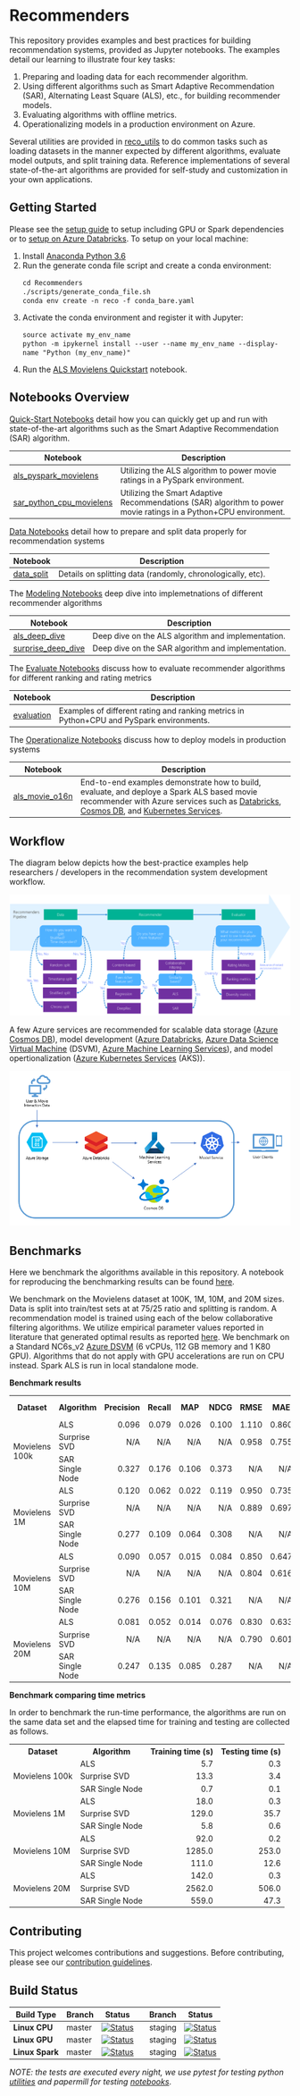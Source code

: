 # Recommenders 

This repository provides examples and best practices for building recommendation systems, provided as Jupyter notebooks. The examples detail our learning to illustrate four key tasks: 
1. Preparing and loading data for each recommender algorithm. 
2. Using different algorithms such as Smart Adaptive Recommendation (SAR), Alternating Least Square (ALS), etc., for building recommender models. 
3. Evaluating algorithms with offline metrics. 
4. Operationalizing models in a production environment on Azure.

Several utilities are provided in [reco_utils](reco_utils) to do common tasks such as loading datasets in the manner expected by different algorithms, evaluate model outputs, and split training data. Reference implementations of several state-of-the-art algorithms are provided for self-study and customization in your own applications.

## Getting Started
Please see the [setup guide](SETUP.md) to setup including GPU or Spark dependencies or to [setup on Azure Databricks](/SETUP.md#setup-guide-for-azure-databricks). To setup on your local machine:
1. Install [Anaconda Python 3.6](https://conda.io/miniconda.html)
2. Run the generate conda file script and create a conda environment:   
    ```
    cd Recommenders
    ./scripts/generate_conda_file.sh
    conda env create -n reco -f conda_bare.yaml  
    ```
3. Activate the conda environment and register it with Jupyter:
    ```
    source activate my_env_name
    python -m ipykernel install --user --name my_env_name --display-name "Python (my_env_name)"
    ```
4. Run the [ALS Movielens Quickstart](notebooks/00_quick_start/als_pyspark_movielens.ipynb) notebook.

## Notebooks Overview

[Quick-Start Notebooks](notebooks/00_quick_start/) detail how you can quickly get up and run with state-of-the-art algorithms such as the Smart Adaptive Recommendation (SAR) algorithm. 

| Notebook | Description | 
| --- | --- | 
| [als_pyspark_movielens](notebooks/00_quick_start/als_pyspark_movielens.ipynb) | Utilizing the ALS algorithm to power movie ratings in a PySpark environment.
| [sar_python_cpu_movielens](notebooks/00_quick_start/sar_single_node_movielens.ipynb) | Utilizing the Smart Adaptive Recommendations (SAR) algorithm to power movie ratings in a Python+CPU environment.

[Data Notebooks](notebooks/01_data) detail how to prepare and split data properly for recommendation systems

| Notebook | Description | 
| --- | --- | 
| [data_split](notebooks/01_data/data_split.ipynb) | Details on splitting data (randomly, chronologically, etc).

The [Modeling Notebooks](notebooks/02_modeling) deep dive into implemetnations of different recommender algorithms

| Notebook | Description | 
| --- | --- | 
| [als_deep_dive](notebooks/02_modeling/als_deep_dive.ipynb) | Deep dive on the ALS algorithm and implementation.
| [surprise_deep_dive](notebooks/02_modeling/surprise_svd_deep_dive.ipynb) | Deep dive on the SAR algorithm and implementation.

The [Evaluate Notebooks](notebooks/03_evaluate) discuss how to evaluate recommender algorithms for different ranking and rating metrics

| Notebook | Description | 
| --- | --- | 
| [evaluation](notebooks/03_evaluate/evaluation.ipynb) | Examples of different rating and ranking metrics in Python+CPU and PySpark environments.

The [Operationalize Notebooks](notebooks/04_operationalize) discuss how to deploy models in production systems

| Notebook | Description | 
| --- | --- | 
| [als_movie_o16n](notebooks/04_operationalize/als_movie_o16n.ipynb) | End-to-end examples demonstrate how to build, evaluate, and deploye a Spark ALS based movie recommender with Azure services such as [Databricks](https://azure.microsoft.com/en-us/services/databricks/), [Cosmos DB](https://docs.microsoft.com/en-us/azure/cosmos-db/introduction), and [Kubernetes Services](https://azure.microsoft.com/en-us/services/kubernetes-service/).

## Workflow
The diagram below depicts how the best-practice examples help researchers / developers in the recommendation system development workflow.

![workflow](/reco_workflow.png)

A few Azure services are recommended for scalable data storage ([Azure Cosmos DB](https://docs.microsoft.com/en-us/azure/cosmos-db/introduction)), model development ([Azure Databricks](https://azure.microsoft.com/en-us/services/databricks/), [Azure Data Science Virtual Machine](https://azure.microsoft.com/en-us/services/virtual-machines/data-science-virtual-machines/) (DSVM), [Azure Machine Learning Services](https://azure.microsoft.com/en-us/services/machine-learning-service/)), and model opertionalization ([Azure Kubernetes Services](https://azure.microsoft.com/en-us/services/kubernetes-service/) (AKS)). 

![architecture](/reco-arch.png)


## Benchmarks

Here we benchmark the algorithms available in this repository. A notebook for reproducing the benchmarking results can be found [here](notebooks/00_quick_start/benchmark.ipynb).

We benchmark on the Movielens dataset at 100K, 1M, 10M, and 20M sizes. Data is split into train/test sets at at 75/25 ratio and splitting is random. A recommendation model is trained using each of the below collaborative filtering algorithms. We utilize empirical parameter values reported in literature that generated optimal results as reported [here](http://mymedialite.net/examples/datasets.html). We benchmark on a Standard NC6s_v2 [Azure DSVM](https://azure.microsoft.com/en-us/services/virtual-machines/data-science-virtual-machines/) (6 vCPUs, 112 GB memory and 1 K80 GPU). Algorithms that do not apply with GPU accelerations are run on CPU instead. Spark ALS is run in local standalone mode.

**Benchmark results**
<table>
 <tr>
  <th>Dataset</th>
  <th>Algorithm</th>
  <th>Precision</th>
  <th>Recall</th>
  <th>MAP</th>
  <th>NDCG</th>
  <th>RMSE</th>
  <th>MAE</th>
  <th>Explained Variance</th>
  <th>R squared</th>
 </tr>
 <tr>
  <td rowspan=3>Movielens 100k</td>
  <td>ALS</td>
  <td align="right">0.096</td>
  <td align="right">0.079</td>
  <td align="right">0.026</td>
  <td align="right">0.100</td>
  <td align="right">1.110</td>
  <td align="right">0.860</td>
  <td align="right">0.025</td>
  <td align="right">0.023</td>
 </tr>
 <tr>
  <td>Surprise SVD</td>
  <td align="right">N/A</td>
  <td align="right">N/A</td>
  <td align="right">N/A</td>
  <td align="right">N/A</td>
  <td align="right">0.958</td>
  <td align="right">0.755</td>
  <td align="right">0.287</td>
  <td align="right">0.287</td>
 </tr>
 <tr>
  <td>SAR Single Node</td>
  <td align="right">0.327</td>
  <td align="right">0.176</td>
  <td align="right">0.106</td>
  <td align="right">0.373</td>
  <td align="right">N/A</td>
  <td align="right">N/A</td>
  <td align="right">N/A</td>
  <td align="right">N/A</td>
 </tr>
 <tr>
  <td rowspan=3>Movielens 1M</td>
  <td>ALS</td>
  <td align="right">0.120</td>
  <td align="right">0.062</td>
  <td align="right">0.022</td>
  <td align="right">0.119</td>
  <td align="right">0.950</td>
  <td align="right">0.735</td>
  <td align="right">0.280</td>
  <td align="right">0.280</td>
 </tr>
 <tr>
  <td>Surprise SVD</td>
  <td align="right">N/A</td>
  <td align="right">N/A</td>
  <td align="right">N/A</td>
  <td align="right">N/A</td>
  <td align="right">0.889</td>
  <td align="right">0.697</td>
  <td align="right">0.364</td>
  <td align="right">0.364</td>
 </tr>
 <tr>
  <td>SAR Single Node</td>
  <td align="right">0.277</td>
  <td align="right">0.109</td>
  <td align="right">0.064</td>
  <td align="right">0.308</td>
  <td align="right">N/A</td>
  <td align="right">N/A</td>
  <td align="right">N/A</td>
  <td align="right">N/A</td>
 </tr>
 <tr>
  <td rowspan=3>Movielens 10M</td>
  <td>ALS</td>
  <td align="right">0.090</td>
  <td align="right">0.057</td>
  <td align="right">0.015</td>
  <td align="right">0.084</td>
  <td align="right">0.850</td>
  <td align="right">0.647</td>
  <td align="right">0.359</td>
  <td align="right">0.359</td>
 </tr>
 <tr>
  <td>Surprise SVD</td>
  <td align="right">N/A</td>
  <td align="right">N/A</td>
  <td align="right">N/A</td>
  <td align="right">N/A</td>
  <td align="right">0.804</td>
  <td align="right">0.616</td>
  <td align="right">0.424</td>
  <td align="right">0.424</td>
 </tr>
 <tr>
  <td>SAR Single Node</td>
  <td align="right">0.276</td>
  <td align="right">0.156</td>
  <td align="right">0.101</td>
  <td align="right">0.321</td>
  <td align="right">N/A</td>
  <td align="right">N/A</td>
  <td align="right">N/A</td>
  <td align="right">N/A</td>
 </tr>
 <tr>
  <td rowspan=3>Movielens 20M</td>
  <td>ALS</td>
  <td align="right">0.081</td>
  <td align="right">0.052</td>
  <td align="right">0.014</td>
  <td align="right">0.076</td>
  <td align="right">0.830</td>
  <td align="right">0.633</td>
  <td align="right">0.372</td>
  <td align="right">0.371</td>
 </tr>
 <tr>
  <td>Surprise SVD</td>
  <td align="right">N/A</td>
  <td align="right">N/A</td>
  <td align="right">N/A</td>
  <td align="right">N/A</td>
  <td align="right">0.790</td>
  <td align="right">0.601</td>
  <td align="right">0.436</td>
  <td align="right">0.436</td>
 </tr>
 <tr >
  <td>SAR Single Node</td>
  <td align="right">0.247</td>
  <td align="right">0.135</td>
  <td align="right">0.085</td>
  <td align="right">0.287</td>
  <td align="right">N/A</td>
  <td align="right">N/A</td>
  <td align="right">N/A</td>
  <td align="right">N/A</td>
 </tr>

</table>

**Benchmark comparing time metrics**

In order to benchmark the run-time performance, the algorithms are run on the same data set and the elapsed time for training and testing are collected as follows.

<table>
 <tr>
  <th>Dataset</th>
  <th>Algorithm</th>
  <th>Training time (s)</th>
  <th>Testing time (s)</th>
 </tr>
 <tr>
  <td rowspan=3>Movielens 100k</td>
  <td>ALS</td>
  <td align="right">5.7</td>
  <td align="right">0.3</td>
 </tr>
 <tr >
  <td >Surprise SVD</td>
  <td align="right">13.3</td>
  <td align="right">3.4</td>
 </tr>
 <tr>
  <td>SAR Single Node</td>
  <td align="right">0.7</td>
  <td align="right">0.1</td>
 </tr>
 <tr>
  <td rowspan=3>Movielens 1M</td>
  <td>ALS</td>
  <td align="right">18.0</td>
  <td align="right">0.3</td>
 </tr>
 <tr>
  <td>Surprise SVD</td>
  <td align="right">129.0</td>
  <td align="right">35.7</td>
 </tr>
 <tr>
  <td>SAR Single Node</td>
  <td align="right">5.8</td>
  <td align="right">0.6</td>
 </tr>
 <tr>
  <td rowspan=3>Movielens 10M</td>
  <td>ALS</td>
  <td align="right">92.0</td>
  <td align="right">0.2</td>
 </tr>
 <tr>
  <td>Surprise SVD</td>
  <td align="right">1285.0</td>
  <td align="right">253.0</td>
 </tr>
 <tr>
  <td>SAR Single Node</td>
  <td align="right">111.0</td>
  <td align="right">12.6</td>
 </tr>
 <tr>
  <td rowspan=3>Movielens 20M</td>
  <td>ALS</td>
  <td align="right">142.0</td>
  <td align="right">0.3</td>
 </tr>
 <tr>
  <td>Surprise SVD</td>
  <td align="right">2562.0</td>
  <td align="right">506.0</td>
 </tr>
 <tr >
  <td>SAR Single Node</td>
  <td align="right">559.0</td>
  <td align="right">47.3</td>
 </tr>

</table>

## Contributing
This project welcomes contributions and suggestions. Before contributing, please see our [contribution guidelines](CONTRIBUTING.md).


## Build Status
| Build Type | Branch | Status |  | Branch | Status | 
| --- | --- | --- | --- | --- | --- | 
| **Linux CPU** |  master | [![Status](https://msdata.visualstudio.com/AlgorithmsAndDataScience/_apis/build/status/nightly?branchName=master)](https://msdata.visualstudio.com/AlgorithmsAndDataScience/_build/latest?definitionId=4792)  || staging | [![Status](https://msdata.visualstudio.com/AlgorithmsAndDataScience/_apis/build/status/nightly_staging?branchName=staging)](https://msdata.visualstudio.com/AlgorithmsAndDataScience/_build/latest?definitionId=4594) | 
| **Linux GPU** | master | [![Status](https://msdata.visualstudio.com/AlgorithmsAndDataScience/_apis/build/status/nightly_gpu?branchName=master)](https://msdata.visualstudio.com/DefaultCollection/AlgorithmsAndDataScience/_build/latest?definitionId=4997) | | staging | [![Status](https://msdata.visualstudio.com/AlgorithmsAndDataScience/_apis/build/status/nightly_gpu_staging?branchName=staging)](https://msdata.visualstudio.com/DefaultCollection/AlgorithmsAndDataScience/_build/latest?definitionId=4998)|
| **Linux Spark** | master | [![Status](https://msdata.visualstudio.com/AlgorithmsAndDataScience/_apis/build/status/nightly_spark?branchName=master)](https://msdata.visualstudio.com/AlgorithmsAndDataScience/_build/latest?definitionId=4804) | | staging | [![Status](https://msdata.visualstudio.com/AlgorithmsAndDataScience/_apis/build/status/nightly_spark_staging?branchName=staging)](https://msdata.visualstudio.com/AlgorithmsAndDataScience/_build/latest?definitionId=4805)|

*NOTE: the tests are executed every night, we use pytest for testing python [utilities]((reco_utils)) and papermill for testing [notebooks](notebooks)*.

